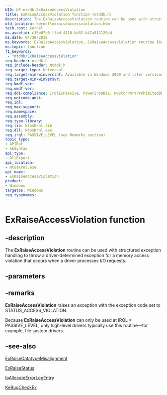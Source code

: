 ```yaml
---
UID: NF:ntddk.ExRaiseAccessViolation
title: ExRaiseAccessViolation function (ntddk.h)
description: The ExRaiseAccessViolation routine can be used with structured exception handling to throw a driver-determined exception for a memory access violation that occurs when a driver processes I/O requests.
old-location: kernel\exraiseaccessviolation.htm
tech.root: kernel
ms.assetid: c35e07c0-ffbd-4110-bb32-b47a512129dd
ms.date: 04/30/2018
ms.keywords: ExRaiseAccessViolation, ExRaiseAccessViolation routine [Kernel-Mode Driver Architecture], k102_71b4c053-599c-4a6d-8a59-08aae6bdc534.xml, kernel.exraiseaccessviolation, ntddk/ExRaiseAccessViolation
ms.topic: function
f1_keywords:
 - "ntddk/ExRaiseAccessViolation"
req.header: ntddk.h
req.include-header: Ntddk.h
req.target-type: Universal
req.target-min-winverclnt: Available in Windows 2000 and later versions of Windows.
req.target-min-winversvr: 
req.kmdf-ver: 
req.umdf-ver: 
req.ddi-compliance: IrqlExPassive, PowerIrpDDis, HwStorPortProhibitedDDIs
req.unicode-ansi: 
req.idl: 
req.max-support: 
req.namespace: 
req.assembly: 
req.type-library: 
req.lib: NtosKrnl.lib
req.dll: NtosKrnl.exe
req.irql: PASSIVE_LEVEL (see Remarks section)
topic_type:
- APIRef
- kbSyntax
api_type:
- DllExport
api_location:
- NtosKrnl.exe
api_name:
- ExRaiseAccessViolation
product:
- Windows
targetos: Windows
req.typenames: 
---
```


# ExRaiseAccessViolation function


## -description


The <b>ExRaiseAccessViolation</b> routine can be used with structured exception handling to throw a driver-determined exception for a memory access violation that occurs when a driver processes I/O requests.


## -parameters






## -remarks



<b>ExRaiseAccessViolation</b> raises an exception with the exception code set to STATUS_ACCESS_VIOLATION.

Because <b>ExRaiseAccessViolation</b> can only be used at IRQL = PASSIVE_LEVEL, only high-level drivers typically use this routine—for example, file system drivers.




## -see-also




<a href="https://docs.microsoft.com/windows-hardware/drivers/ddi/ntddk/nf-ntddk-exraisedatatypemisalignment">ExRaiseDatatypeMisalignment</a>



<a href="https://docs.microsoft.com/windows-hardware/drivers/ddi/wdm/nf-wdm-exraisestatus">ExRaiseStatus</a>



<a href="https://docs.microsoft.com/windows-hardware/drivers/ddi/wdm/nf-wdm-ioallocateerrorlogentry">IoAllocateErrorLogEntry</a>



<a href="https://docs.microsoft.com/windows-hardware/drivers/ddi/wdm/nf-wdm-kebugcheckex">KeBugCheckEx</a>
 

 

